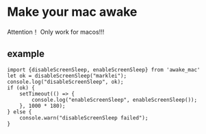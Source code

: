 # Make your mac awake

Attention！ Only work for macos!!!

## example

```
import {disableScreenSleep, enableScreenSleep} from 'awake_mac'
let ok = disableScreenSleep("marklei");
console.log("disableScreenSleep", ok);
if (ok) {
    setTimeout(() => {
        console.log("enableScreenSleep", enableScreenSleep());
    }, 1000 * 180);
} else {
    console.warn("disableScreenSleep failed");
}
```

